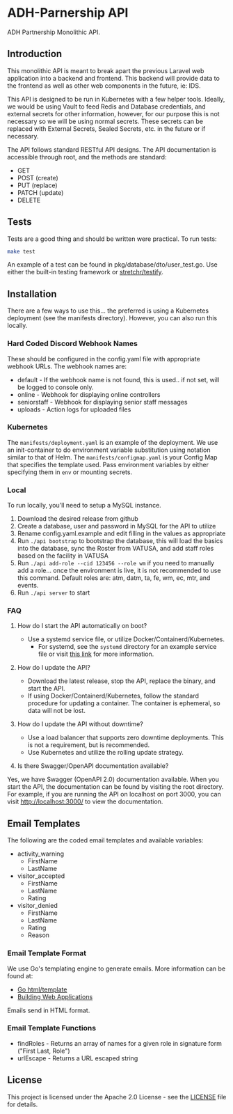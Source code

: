# ADH-Parnership API

ADH Partnership Monolithic API.

## Introduction

This monolithic API is meant to break apart the previous Laravel web application into a backend and frontend.  This backend will provide data to the frontend as well as other web components in the future, ie: IDS.

This API is designed to be run in Kubernetes with a few helper tools. Ideally, we would be using Vault to feed Redis and Database credentials, and external secrets for other information, however, for our purpose this is not necessary so we will be using normal secrets. These secrets can be replaced with External Secrets, Sealed Secrets, etc. in the future or if necessary.

The API follows standard RESTful API designs. The API documentation is accessible through root, and the methods are standard:

- GET
- POST (create)
- PUT (replace)
- PATCH (update)
- DELETE

## Tests

Tests are a good thing and should be written were practical.  To run tests:

```bash
make test
```

An example of a test can be found in pkg/database/dto/user_test.go. Use either the built-in testing framework
or [stretchr/testify](https://github.com/stretchr/testify).

## Installation

There are a few ways to use this... the preferred is using a Kubernetes deployment (see the manifests directory). However, you can also run this locally.

### Hard Coded Discord Webhook Names

These should be configured in the config.yaml file with appropriate webhook URLs.  The webhook names are:

- default - If the webhook name is not found, this is used.. if not set, will be logged to console only.
- online - Webhook for displaying online controllers
- seniorstaff - Webhook for displaying senior staff messages
- uploads - Action logs for uploaded files

### Kubernetes

The `manifests/deployment.yaml` is an example of the deployment. We use an init-container to do environment variable substitution using notation similar to that of Helm.
The `manifests/configmap.yaml` is your Config Map that specifies the template used. Pass environment variables by either specifying them in `env` or mounting secrets.

### Local

To run locally, you'll need to setup a MySQL instance.

1. Download the desired release from github
2. Create a database, user and password in MySQL for the API to utilize
3. Rename config.yaml.example and edit filling in the values as appropriate
4. Run `./api bootstrap` to bootstrap the database, this will load the basics into the database, sync the Roster from VATUSA, and add staff roles based on the facility in VATUSA
5. Run `./api add-role --cid 123456 --role wm` if you need to manually add a role... once the environment is live, it is not recommended to use this command. Default roles are: atm, datm, ta, fe, wm, ec, mtr, and events.
6. Run `./api server` to start

### FAQ

1. How do I start the API automatically on boot?

    - Use a systemd service file, or utilize Docker/Containerd/Kubernetes.
      - For systemd, see the `systemd` directory for an example service file or visit [this link](https://www.digitalocean.com/community/tutorials/how-to-use-systemctl-to-manage-systemd-services-and-units) for more information.

2. How do I update the API?

    - Download the latest release, stop the API, replace the binary, and start the API.
    - If using Docker/Containerd/Kubernetes, follow the standard procedure for updating a container. The container is ephemeral, so data will not be lost.

3. How do I update the API without downtime?

    - Use a load balancer that supports zero downtime deployments.  This is not a requirement, but is recommended.
    - Use Kubernetes and utilize the rolling update strategy.

4. Is there Swagger/OpenAPI documentation available?

Yes, we have Swagger (OpenAPI 2.0) documentation available. When you start the API, the documentation can be found by visiting the root directory.  For example, if you are running the API on localhost on port 3000, you can visit <http://localhost:3000/> to view the documentation.

## Email Templates

The following are the coded email templates and available variables:

- activity_warning
  - FirstName
  - LastName
- visitor_accepted
  - FirstName
  - LastName
  - Rating
- visitor_denied
  - FirstName
  - LastName
  - Rating
  - Reason

### Email Template Format

We use Go's templating engine to generate emails. More information can be found at:

- [Go html/template](https://pkg.go.dev/html/template)
- [Building Web Applications](https://astaxie.gitbooks.io/build-web-application-with-golang/content/en/07.4.html)

Emails send in HTML format.

### Email Template Functions

- findRoles - Returns an array of names for a given role in signature form ("First Last, Role")
- urlEscape - Returns a URL escaped string

## License

This project is licensed under the Apache 2.0 License - see the [LICENSE](LICENSE) file for details.
